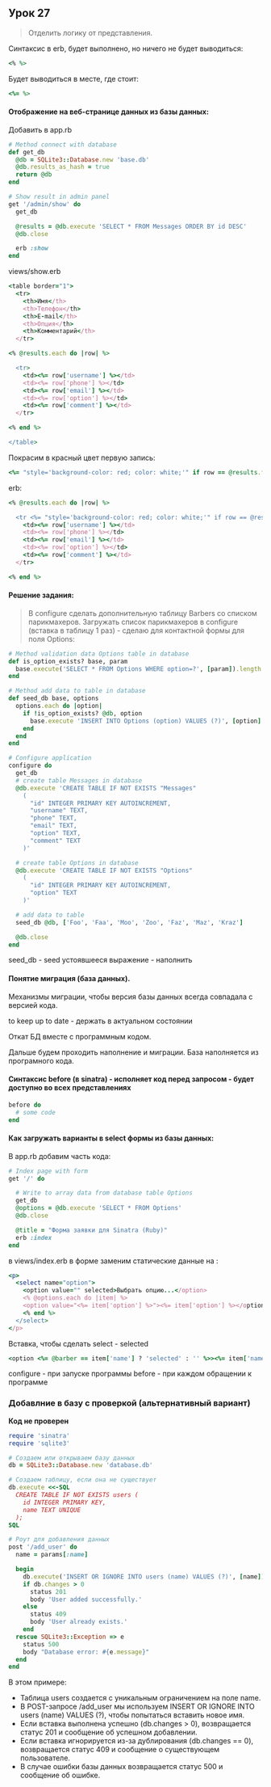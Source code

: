 ## Урок 27

> Отделить логику от представления.

Синтаксис в erb, будет выполнено, но ничего не будет выводиться:

```ruby
<% %>
```

Будет выводиться в месте, где стоит:

```ruby
<%= %>
```

#### Отображение на веб-странице данных из базы данных:

Добавить в app.rb

```ruby
# Method connect with database
def get_db
  @db = SQLite3::Database.new 'base.db'
  @db.results_as_hash = true
  return @db
end

# Show result in admin panel
get '/admin/show' do
  get_db

  @results = @db.execute 'SELECT * FROM Messages ORDER BY id DESC'
  @db.close

  erb :show
end
```

views/show.erb

```ruby
<table border="1">
  <tr>
    <th>Имя</th>
    <th>Телефон</th>
    <th>E-mail</th>
    <th>Опция</th>
    <th>Комментарий</th>
  </tr>

<% @results.each do |row| %>

  <tr>
    <td><%= row['username'] %></td>
    <td><%= row['phone'] %></td>
    <td><%= row['email'] %></td>
    <td><%= row['option'] %></td>
    <td><%= row['comment'] %></td>
  </tr>

<% end %>

</table>
```

Покрасим в красный цвет первую запись:

```ruby
<%= "style='background-color: red; color: white;'" if row == @results.first %>
```

erb:

```ruby
<% @results.each do |row| %>

  <tr <%= "style='background-color: red; color: white;'" if row == @results.first %>>
    <td><%= row['username'] %></td>
    <td><%= row['phone'] %></td>
    <td><%= row['email'] %></td>
    <td><%= row['option'] %></td>
    <td><%= row['comment'] %></td>
  </tr>

<% end %>
```

#### Решение задания:

> В configure сделать дополнительную таблицу Barbers со списком парикмахеров. Загружать список парикмахеров в configure (вставка в таблицу 1 раз) - сделаю для контактной формы для поля Options:

```ruby
# Method validation data Options table in database
def is_option_exists? base, param
  base.execute('SELECT * FROM Options WHERE option=?', [param]).length > 0
end

# Method add data to table in database
def seed_db base, options
  options.each do |option|
    if !is_option_exists? @db, option
      base.execute 'INSERT INTO Options (option) VALUES (?)', [option]
    end
  end
end
```

```ruby
# Configure application
configure do
  get_db
  # create table Messages in database
  @db.execute 'CREATE TABLE IF NOT EXISTS "Messages"
    (
      "id" INTEGER PRIMARY KEY AUTOINCREMENT,
      "username" TEXT,
      "phone" TEXT,
      "email" TEXT,
      "option" TEXT,
      "comment" TEXT
    )'

  # create table Options in database
  @db.execute 'CREATE TABLE IF NOT EXISTS "Options"
    (
      "id" INTEGER PRIMARY KEY AUTOINCREMENT,
      "option" TEXT
    )'

  # add data to table
  seed_db @db, ['Foo', 'Faa', 'Moo', 'Zoo', 'Faz', 'Maz', 'Kraz']

  @db.close
end
```

seed_db - seed устоявшееся выражение - наполнить

#### Понятие миграция (база данных).

Механизмы миграции, чтобы версия базы данных всегда совпадала с версией кода.

to keep up to date - держать в актуальном состоянии

Откат БД вместе с программным кодом.

Дальше будем проходить наполнение и миграции. База наполняется из програмного кода.

#### Синтаксис before (в sinatra) - исполняет код перед запросом - будет доступно во всех представлениях

```ruby
before do
  # some code
end
```

#### Как загружать варианты в select формы из базы данных:

В app.rb добавим часть кода:

```ruby
# Index page with form
get '/' do

  # Write to array data from database table Options
  get_db
  @options = @db.execute 'SELECT * FROM Options'
  @db.close

  @title = "Форма заявки для Sinatra (Ruby)"
  erb :index
end
```

в views/index.erb в форме заменим статические данные на :

```ruby
<p>
  <select name="option">
    <option value="" selected>Выбрать опцию...</option>
    <% @options.each do |item| %>
    <option value="<%= item['option'] %>"><%= item['option'] %></option>
    <% end %>
  </select>
</p>
```

Вставка, чтобы сделать select - selected

```ruby
<option <%= @barber == item['name'] ? 'selected' : '' %>><%= item['name'] %></option>
```

configure - при запуске программы
before - при каждом обращении к программе

### Добавлние в базу с проверкой (альтернативный вариант)
**Код не проверен**
```ruby
require 'sinatra'
require 'sqlite3'

# Создаем или открываем базу данных
db = SQLite3::Database.new 'database.db'

# Создаем таблицу, если она не существует
db.execute <<-SQL
  CREATE TABLE IF NOT EXISTS users (
    id INTEGER PRIMARY KEY,
    name TEXT UNIQUE
  );
SQL

# Роут для добавления данных
post '/add_user' do
  name = params[:name]

  begin
    db.execute('INSERT OR IGNORE INTO users (name) VALUES (?)', [name])
    if db.changes > 0
      status 201
      body 'User added successfully.'
    else
      status 409
      body 'User already exists.'
    end
  rescue SQLite3::Exception => e
    status 500
    body "Database error: #{e.message}"
  end
end
```
В этом примере:

- Таблица users создается с уникальным ограничением на поле name.
- В POST-запросе /add_user мы используем INSERT OR IGNORE INTO users (name) VALUES (?), чтобы попытаться вставить новое имя.
- Если вставка выполнена успешно (db.changes > 0), возвращается статус 201 и сообщение об успешном добавлении.
- Если вставка игнорируется из-за дублирования (db.changes == 0), возвращается статус 409 и сообщение о существующем пользователе.
- В случае ошибки базы данных возвращается статус 500 и сообщение об ошибке.